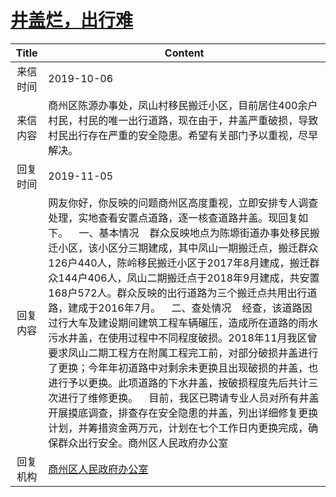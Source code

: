 # [井盖烂，出行难](http://www.shangluo.gov.cn/zmhd/ldxxxx.jsp?urltype=leadermail.LeaderMailContentUrl&wbtreeid=1112&leadermailid=5480)

| Title |                                                                                                                                                                                                                                            Content                                                                                                                                                                                                                                            |
|:-----:|-----------------------------------------------------------------------------------------------------------------------------------------------------------------------------------------------------------------------------------------------------------------------------------------------------------------------------------------------------------------------------------------------------------------------------------------------------------------------------------------------|
| 来信时间  | 2019-10-06                                                                                                                                                                                                                                                                                                                                                                                                                                                                                    |
| 来信内容  | 商州区陈源办事处，凤山村移民搬迁小区，目前居住400余户村民，村民的唯一出行道路，现在由于，井盖严重破损，导致村民出行存在严重的安全隐患。希望有关部门予以重视，尽早解决。                                                                                                                                                                                                                                                                                                                                                                                                         |
| 回复时间  | 2019-11-05                                                                                                                                                                                                                                                                                                                                                                                                                                                                                    |
| 回复内容  | 网友你好，你反映的问题商州区高度重视，立即安排专人调查处理，实地查看安置点道路，逐一核查道路井盖。现回复如下。    一、基本情况    群众反映地点为陈塬街道办事处移民搬迁小区，该小区分三期建成，其中凤山一期搬迁点，搬迁群众126户440人，陈岭移民搬迁小区于2017年8月建成，搬迁群众144户406人，凤山二期搬迁点于2018年9月建成，共安置168户572人。群众反映的出行道路为三个搬迁点共用出行道路，建成于2016年7月。    二、查处情况    经查，该道路因过行大车及建设期间建筑工程车辆碾压，造成所在道路的雨水污水井盖，在使用过程中不同程度破损。2018年11月我区曾要求凤山二期工程方在附属工程完工前，对部分破损井盖进行了更换；今年年初道路中对剩余未更换且出现破损的井盖，也进行予以更换。此项道路的下水井盖，按破损程度先后共计三次进行了维修更换。    目前，我区已聘请专业人员对所有井盖开展摸底调查，排查存在安全隐患的井盖，列出详细修复更换计划，并筹措资金两万元，计划在七个工作日内更换完成，确保群众出行安全。商州区人民政府办公室 |
| 回复机构  | [商州区人民政府办公室](../../category/agencies/商州区人民政府办公室.md)                                                                                                                                                                                                                                                                                                                                                                                                                                           |